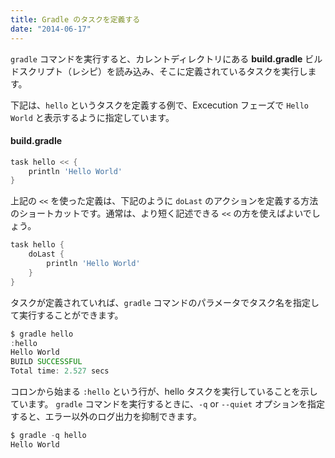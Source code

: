 ```yaml
---
title: Gradle のタスクを定義する
date: "2014-06-17"
---
```


`gradle` コマンドを実行すると、カレントディレクトリにある **build.gradle** ビルドスクリプト（レシピ）を読み込み、そこに定義されているタスクを実行します。

下記は、`hello` というタスクを定義する例で、Excecution フェーズで `Hello World` と表示するように指定しています。

#### build.gradle
```groovy
task hello << {
    println 'Hello World'
}
```

上記の `<<` を使った定義は、下記のように `doLast` のアクションを定義する方法のショートカットです。通常は、より短く記述できる `<<` の方を使えばよいでしょう。

```groovy
task hello {
    doLast {
        println 'Hello World'
    }
}
```

タスクが定義されていれば、`gradle` コマンドのパラメータでタスク名を指定して実行することができます。

```groovy
$ gradle hello
:hello
Hello World
BUILD SUCCESSFUL
Total time: 2.527 secs
```

コロンから始まる `:hello` という行が、hello タスクを実行していることを示しています。
`gradle` コマンドを実行するときに、`-q` or `--quiet` オプションを指定すると、エラー以外のログ出力を抑制できます。

```groovy
$ gradle -q hello
Hello World
```

